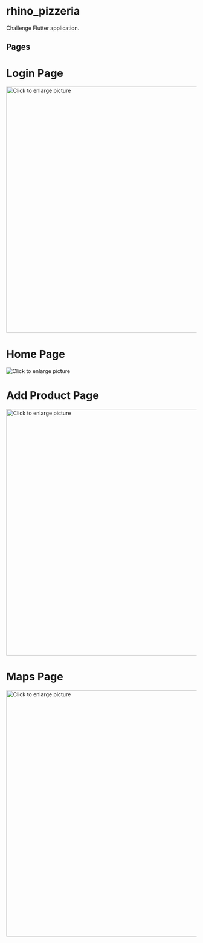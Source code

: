 # rhino_pizzeria

Challenge Flutter application.

## Pages

# Login Page


<img src="https://drive.google.com/uc?export=view&id=1f8ykWAHElFcRi7PqPEA0we02ief_2DGb" style="width: 650px; max-width: 100%; height: auto" title="Click to enlarge picture" />


# Home Page


<img src="https://drive.google.com/uc?export=view&id=1V2yOoH-NsRnDdVpeqXhoPJwQRLSaexgQ" style="width: auto; max-width: 100%; height: auto" title="Click to enlarge picture" />


# Add Product Page


<img src="https://drive.google.com/uc?export=view&id=1H9DX4nCSCwQ6QKVPcJcpJwxQGCStfAe_" style="width: 650px; max-width: 100%; height: auto" title="Click to enlarge picture" />

# Maps Page


<img src="https://drive.google.com/uc?export=view&id=1ZJw2cMSsEZ_3Jzq2kZodFmHwG0AGKVYW" style="width: 650px; max-width: 100%; height: auto" title="Click to enlarge picture" />

